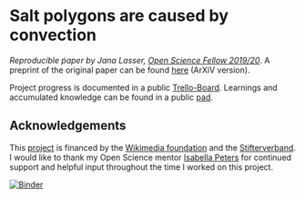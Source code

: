 # Salt polygons are caused by convection 
_Reproducible ṕaper by Jana Lasser, [Open Science Fellow 2019/20](https://de.wikiversity.org/wiki/Wikiversity:Fellow-Programm_Freies_Wissen)_. A preprint of the original paper can be found [here](https://arxiv.org/abs/1902.03600) (ArXiV version). 

Project progress is documented in a public [Trello-Board](https://trello.com/b/ybLcJqXY/executable-paper). Learnings and accumulated knowledge can be found in a public [pad](https://hack.allmende.io/s/SkBwzEzar).

## Acknowledgements
This [project](https://de.wikiversity.org/wiki/Wikiversity:Fellow-Programm_Freies_Wissen/Einreichungen/executable_papers_werkzeug_fuer_mehr_reproduzierbarkeit_und_transparenz_in_den_naturwissenschaften) is financed by the [Wikimedia foundation](https://wikimediafoundation.org/) and the [Stifterverband](https://www.stifterverband.org/). 
I would like to thank my Open Science mentor [Isabella Peters](https://www.zbw.eu/de/forschung/web-science/isabella-peters/) for continued support and helpful input throughout the time I worked on this project.


[![Binder](https://mybinder.org/badge_logo.svg)](https://mybinder.org/v2/gh/JanaLasser/salt-polygons-are-caused-by-convection/master)

